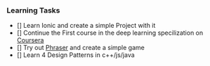 ### Learning Tasks

- [] Learn Ionic and create a simple Project with it
- [] Continue the First course in the deep learning specilization on [Coursera](https://www.coursera.org/learn/neural-networks-deep-learning/home/welcome)
- [] Try out [Phraser](http://phaser.io/tutorials/making-your-first-phaser-3-game/part4) and create a simple game
- [] Learn 4 Design Patterns in c++/js/java